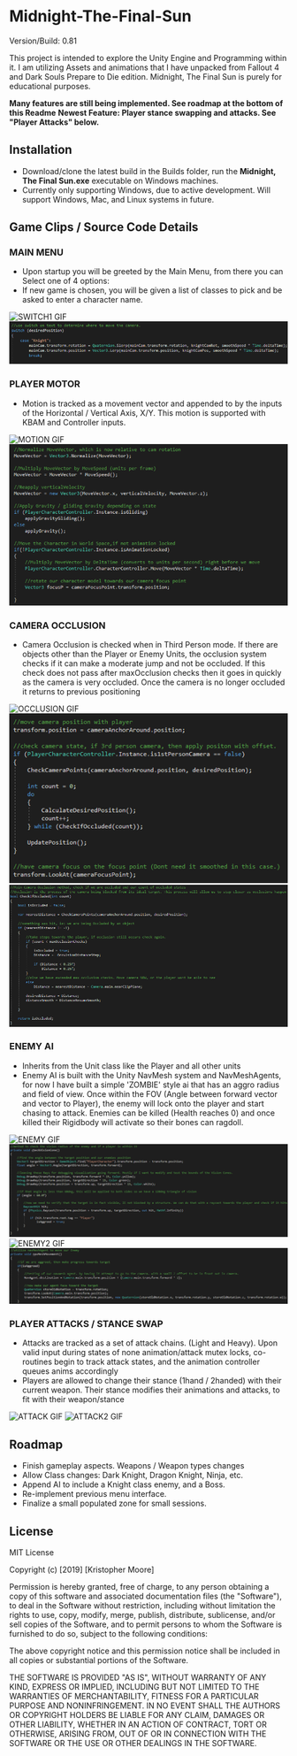 # Midnight-The-Final-Sun
Version/Build: 0.81

This project is intended to explore the Unity Engine and Programming within it. I am utilizing Assets and animations that I have unpacked from Fallout 4 and Dark Souls Prepare to Die edition. Midnight, The Final Sun is purely for educational purposes.

**Many features are still being implemented. See roadmap at the bottom of this Readme**
**Newest Feature: Player stance swapping and attacks. See "Player Attacks" below.**


## Installation

* Download/clone the latest build in the Builds folder, run the **Midnight, The Final Sun.exe** executable on Windows machines.
* Currently only supporting Windows, due to active development. Will support Windows, Mac, and Linux systems in future.


## Game Clips / Source Code Details

### MAIN MENU
+ Upon startup you will be greeted by the Main Menu, from there you can Select one of 4 options:
+ If new game is chosen, you will be given a list of classes to pick and be asked to enter a character name.

![SWITCH1 GIF](images/clip1.gif "Switch Example 1")
![SWITCH CODE PNG](images/code1.PNG "Switch Code")

### PLAYER MOTOR
+ Motion is tracked as a movement vector and appended to by the inputs of the Horizontal / Vertical Axis, X/Y. This motion is supported with KBAM and Controller inputs.

![MOTION GIF](images/clip2.gif "Motion Example")
![MOTION CODE PNG](images/code2.PNG "Motion Code")

### CAMERA OCCLUSION
+ Camera Occlusion is checked when in Third Person mode. If there are objects other than the Player or Enemy Units, the occlusion system checks if it can make a moderate jump and not be occluded. If this check does not pass after maxOcclusion checks then it goes in quickly as the camera is very occluded. Once the camera is no longer occluded it returns to previous positioning

![OCCLUSION GIF](images/clip3.gif "Occlusion Example")
![OCCLUSION CODE PNG](images/code3.PNG "Occlusion Code")
![OCCLUSION CODE2 PNG](images/code4.PNG "Occlusion Code2")

### ENEMY AI
+ Inherits from the Unit class like the Player and all other units
+ Enemy AI is built with the Unity NavMesh system and NavMeshAgents, for now I have built a simple 'ZOMBIE' style ai that has an aggro radius and field of view. Once within the FOV (Angle between forward vector and vector to Player), the enemy will lock onto the player and start chasing to attack. Enemies can be killed (Health reaches 0) and once killed their Rigidbody will activate so their bones can ragdoll.

![ENEMY GIF](images/clip5.gif "Enemy Example")
![ENEMY CODE PNG](images/code5.PNG "Enemy Code")
![ENEMY2 GIF](images/clip6.gif "Enemy Example2")
![ENEMY CODE2 PNG](images/code6.PNG "Enemy Code2")

### PLAYER ATTACKS / STANCE SWAP
+ Attacks are tracked as a set of attack chains. (Light and Heavy). Upon valid input during states of none animation/attack mutex locks, co-routines begin to track attack states, and the animation controller queues anims accordingly
+ Players are allowed to change their stance (1hand / 2handed) with their current weapon. Their stance modifies their animations and attacks, to fit with their weapon/stance

![ATTACK GIF](images/clip9.gif "Attack Example")
![ATTACK2 GIF](images/clip10.gif "Attack2 Example")

## Roadmap

+ Finish gameplay aspects. Weapons / Weapon types changes
+ Allow Class changes: Dark Knight, Dragon Knight, Ninja, etc.
+ Append AI to include a Knight class enemy, and a Boss.
+ Re-implement previous menu interface.
+ Finalize a small populated zone for small sessions.


## License
MIT License

Copyright (c) [2019] [Kristopher Moore]

Permission is hereby granted, free of charge, to any person obtaining a copy
of this software and associated documentation files (the "Software"), to deal
in the Software without restriction, including without limitation the rights
to use, copy, modify, merge, publish, distribute, sublicense, and/or sell
copies of the Software, and to permit persons to whom the Software is
furnished to do so, subject to the following conditions:

The above copyright notice and this permission notice shall be included in all
copies or substantial portions of the Software.

THE SOFTWARE IS PROVIDED "AS IS", WITHOUT WARRANTY OF ANY KIND, EXPRESS OR
IMPLIED, INCLUDING BUT NOT LIMITED TO THE WARRANTIES OF MERCHANTABILITY,
FITNESS FOR A PARTICULAR PURPOSE AND NONINFRINGEMENT. IN NO EVENT SHALL THE
AUTHORS OR COPYRIGHT HOLDERS BE LIABLE FOR ANY CLAIM, DAMAGES OR OTHER
LIABILITY, WHETHER IN AN ACTION OF CONTRACT, TORT OR OTHERWISE, ARISING FROM,
OUT OF OR IN CONNECTION WITH THE SOFTWARE OR THE USE OR OTHER DEALINGS IN THE
SOFTWARE.
